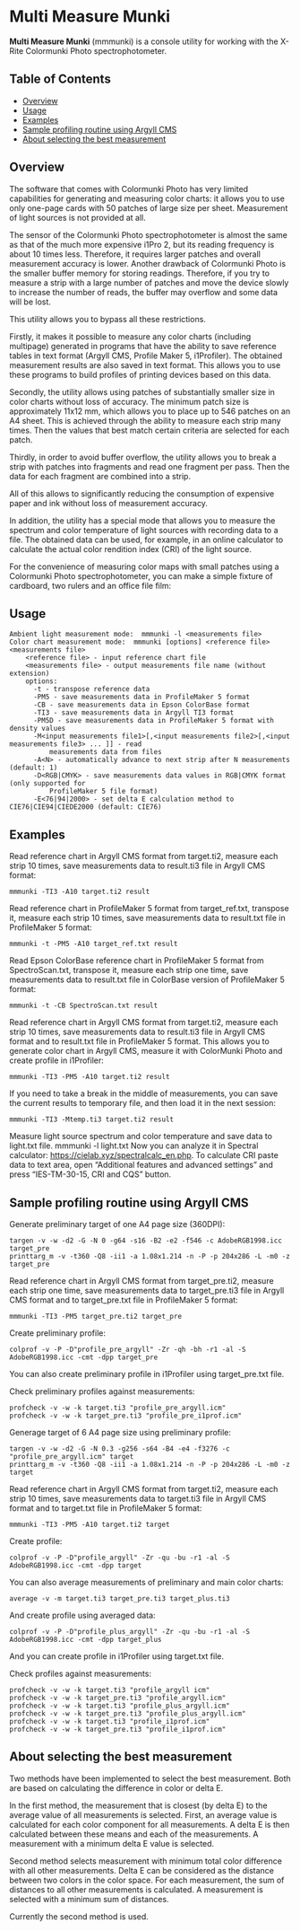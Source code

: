 # Multi Measure Munki
**Multi Measure Munki** (mmmunki) is a console utility for working with the X-Rite Colormunki Photo spectrophotometer.

## Table of Contents

* [Overview](#overview)
* [Usage](#usage)
* [Examples](#examples)
* [Sample profiling routine using Argyll CMS](#sample-profiling-routine-using-argyll-cms)
* [About selecting the best measurement](#about-selecting-the-best-measurement)

## Overview

The software that comes with Colormunki Photo has very limited capabilities for generating and measuring color charts: it allows you to use only one-page cards with 50 patches of large size per sheet. Measurement of light sources is not provided at all.

The sensor of the Colormunki Photo spectrophotometer is almost the same as that of the much more expensive i1Pro 2, but its reading frequency is about 10 times less. Therefore, it requires larger patches and overall measurement accuracy is lower. Another drawback of Colormunki Photo is the smaller buffer memory for storing readings. Therefore, if you try to measure a strip with a large number of patches and move the device slowly to increase the number of reads, the buffer may overflow and some data will be lost.

This utility allows you to bypass all these restrictions.

Firstly, it makes it possible to measure any color charts (including multipage) generated in programs that have the ability to save reference tables in text format (Argyll CMS, Profile Maker 5, i1Profiler). The obtained measurement results are also saved in text format. This allows you to use these programs to build profiles of printing devices based on this data.

Secondly, the utility allows using patches of substantially smaller size in color charts without loss of accuracy. The minimum patch size is approximately 11x12 mm, which allows you to place up to 546 patches on an A4 sheet. This is achieved through the ability to measure each strip many times. Then the values that best match certain criteria are selected for each patch.

Thirdly, in order to avoid buffer overflow, the utility allows you to break a strip with patches into fragments and read one fragment per pass. Then the data for each fragment are combined into a strip.

All of this allows to significantly reducing the consumption of expensive paper and ink without loss of measurement accuracy.

In addition, the utility has a special mode that allows you to measure the spectrum and color temperature of light sources with recording data to a file. The obtained data can be used, for example, in an online calculator to calculate the actual color rendition index (CRI) of the light source.

For the convenience of measuring color maps with small patches using a Colormunki Photo spectrophotometer, you can make a simple fixture of cardboard, two rulers and an office file film:

## Usage

    Ambient light measurement mode:  mmmunki -l <measurements file>
    Color chart measurement mode:  mmmunki [options] <reference file> <measurements file>
        <reference file> - input reference chart file
        <measurements file> - output measurements file name (without extension)
        options:
          -t - transpose reference data
          -PM5 - save measurements data in ProfileMaker 5 format
          -CB - save measurements data in Epson ColorBase format
          -TI3 - save measurements data in Argyll TI3 format
          -PM5D - save measurements data in ProfileMaker 5 format with density values
          -M<input measurements file1>[,<input measurements file2>[,<input measurements file3> ... ]] - read 
              measurements data from files
          -A<N> - automatically advance to next strip after N measurements (default: 1)
          -D<RGB|CMYK> - save measurements data values in RGB|CMYK format (only supported for 
              ProfileMaker 5 file format)
          -E<76|94|2000> - set delta E calculation method to CIE76|CIE94|CIEDE2000 (default: CIE76)

## Examples

Read reference chart in Argyll CMS format from target.ti2, measure each strip 10 times, save measurements data to result.ti3 file in Argyll CMS format:

    mmmunki -TI3 -A10 target.ti2 result
    
Read reference chart in ProfileMaker 5 format from target_ref.txt, transpose it, measure each strip 10 times, save measurements data to result.txt file in ProfileMaker 5 format:

    mmmunki -t -PM5 -A10 target_ref.txt result
    
Read Epson ColorBase reference chart in ProfileMaker 5 format from SpectroScan.txt, transpose it, measure each strip one time, save measurements data to result.txt file in ColorBase version of ProfileMaker 5 format:

    mmmunki -t -CB SpectroScan.txt result
    
Read reference chart in Argyll CMS format from target.ti2, measure each strip 10 times, save measurements data to result.ti3 file in Argyll CMS format and to result.txt file in ProfileMaker 5 format. This allows you to generate color chart in Argyll CMS, measure it with ColorMunki Photo and create profile in i1Profiler:

    mmmunki -TI3 -PM5 -A10 target.ti2 result
    
If you need to take a break in the middle of measurements, you can save the current results to temporary file, and then load it in the next session:

    mmmunki -TI3 -Mtemp.ti3 target.ti2 result
    
Measure light source spectrum and color temperature and save data to light.txt file.
    mmmunki -l light.txt
Now you can analyze it in Spectral calculator: https://cielab.xyz/spectralcalc_en.php. To calculate CRI paste data to text area, open “Additional features and advanced settings” and press “IES-TM-30-15, CRI and CQS” button.

## Sample profiling routine using Argyll CMS

Generate preliminary target of one A4 page size (360DPI):

    targen -v -w -d2 -G -N 0 -g64 -s16 -B2 -e2 -f546 -c AdobeRGB1998.icc target_pre
    printtarg_m -v -t360 -Q8 -ii1 -a 1.08x1.214 -n -P -p 204x286 -L -m0 -z target_pre
    
Read reference chart in Argyll CMS format from target_pre.ti2, measure each strip one time, save measurements data to target_pre.ti3 file in Argyll CMS format and to target_pre.txt file in ProfileMaker 5 format:

    mmmunki -TI3 -PM5 target_pre.ti2 target_pre
    
Create preliminary profile:

    colprof -v -P -D"profile_pre_argyll" -Zr -qh -bh -r1 -al -S AdobeRGB1998.icc -cmt -dpp target_pre
    
You can also create preliminary profile in i1Profiler using target_pre.txt file.

Check preliminary profiles against measurements:

    profcheck -v -w -k target.ti3 "profile_pre_argyll.icm"
    profcheck -v -w -k target_pre.ti3 "profile_pre_i1prof.icm"
    
Generage target of 6 A4 page size using preliminary profile:

    targen -v -w -d2 -G -N 0.3 -g256 -s64 -B4 -e4 -f3276 -c "profile_pre_argyll.icm" target
    printtarg_m -v -t360 -Q8 -ii1 -a 1.08x1.214 -n -P -p 204x286 -L -m0 -z target
    
Read reference chart in Argyll CMS format from target.ti2, measure each strip 10 times, save measurements data to target.ti3 file in Argyll CMS format and to target.txt file in ProfileMaker 5 format:

    mmmunki -TI3 -PM5 -A10 target.ti2 target

Create profile:

    colprof -v -P -D"profile_argyll" -Zr -qu -bu -r1 -al -S AdobeRGB1998.icc -cmt -dpp target
    
You can also average measurements of preliminary and main color charts:

    average -v -m target.ti3 target_pre.ti3 target_plus.ti3
    
And create profile using averaged data:

    colprof -v -P -D"profile_plus_argyll" -Zr -qu -bu -r1 -al -S AdobeRGB1998.icc -cmt -dpp target_plus
    
And you can create profile in i1Profiler using target.txt file.

Check profiles against measurements:

    profcheck -v -w -k target.ti3 "profile_argyll icm"
    profcheck -v -w -k target_pre.ti3 "profile_argyll.icm"
    profcheck -v -w -k target.ti3 "profile_plus_argyll.icm"
    profcheck -v -w -k target_pre.ti3 "profile_plus_argyll.icm"
    profcheck -v -w -k target.ti3 "profile_i1prof.icm"	
    profcheck -v -w -k target_pre.ti3 "profile_i1prof.icm"

## About selecting the best measurement

Two methods have been implemented to select the best measurement. Both are based on calculating the difference in color or delta E. 

In the first method, the measurement that is closest (by delta E) to the average value of all measurements is selected. First, an average value is calculated for each color component for all measurements. A delta E is then calculated between these means and each of the measurements. A measurement with a minimum delta E value is selected.

Second method selects measurement with minimum total color difference with all other measurements. Delta E can be considered as the distance between two colors in the color space. For each measurement, the sum of distances to all other measurements is calculated. A measurement is selected with a minimum sum of distances.

Currently the second method is used.
